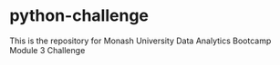 # python-challenge
This is the repository for Monash University Data Analytics Bootcamp Module 3 Challenge
